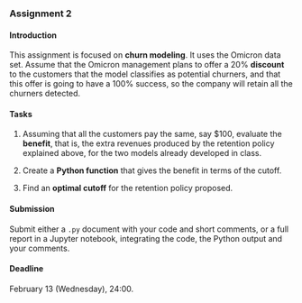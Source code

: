 ### Assignment 2

#### Introduction

This assignment is focused on **churn modeling**. It uses the Omicron data set. Assume that the Omicron management plans to offer a 20% **discount** to the customers that the model classifies as potential churners, and that this offer is going to have a 100% success, so the company will retain all the churners detected.

#### Tasks

1. Assuming that all the customers pay the same, say $100, evaluate the **benefit**, that is, the extra revenues produced by the retention policy explained above, for the two models already developed in class.

2. Create a **Python function** that gives the benefit in terms of the cutoff.

3. Find an **optimal cutoff** for the retention policy proposed.

#### Submission

Submit either a `.py` document with your code and short comments, or a full report in a Jupyter notebook, integrating the code, the Python output and your comments.

#### Deadline

February 13 (Wednesday), 24:00.
